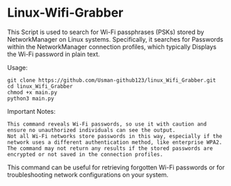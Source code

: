 # Linux-Wifi-Grabber
This Script is used to search for Wi-Fi passphrases (PSKs) stored by NetworkManager on Linux systems. Specifically, it searches for Passwords within the NetworkManager connection profiles, which typically Displays the Wi-Fi password in plain text.

Usage:

    git clone https://github.com/Usman-github123/linux_Wifi_Grabber.git
    cd linux_Wifi_Grabber
    chmod +x main.py 
    python3 main.py
    
Important Notes:
    
    This command reveals Wi-Fi passwords, so use it with caution and ensure no unauthorized individuals can see the output.
    Not all Wi-Fi networks store passwords in this way, especially if the network uses a different authentication method, like enterprise WPA2.
    The command may not return any results if the stored passwords are encrypted or not saved in the connection profiles.

This command can be useful for retrieving forgotten Wi-Fi passwords or for troubleshooting network configurations on your system.

